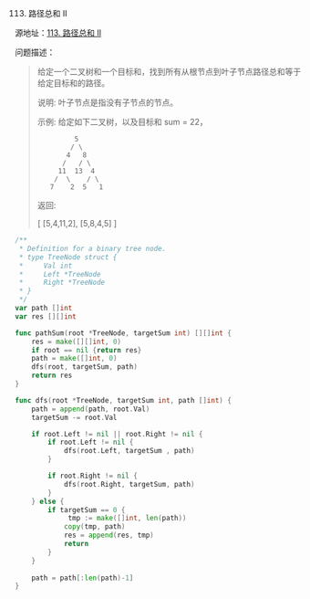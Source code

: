 113. 路径总和 II

源地址：[113. 路径总和 II](https://leetcode-cn.com/problems/path-sum-ii/)

问题描述：

>给定一个二叉树和一个目标和，找到所有从根节点到叶子节点路径总和等于给定目标和的路径。
>
>说明: 叶子节点是指没有子节点的节点。
>
>示例:
>给定如下二叉树，以及目标和 sum = 22，
>
>              5
>             / \
>            4   8
>           /   / \
>          11  13  4
>         /  \    / \
>        7    2  5   1
>返回:
>
>[
>   [5,4,11,2],
>   [5,8,4,5]
>]

``` go
/**
 * Definition for a binary tree node.
 * type TreeNode struct {
 *     Val int
 *     Left *TreeNode
 *     Right *TreeNode
 * }
 */
var path []int
var res [][]int

func pathSum(root *TreeNode, targetSum int) [][]int {
    res = make([][]int, 0)
    if root == nil {return res}
    path = make([]int, 0)
    dfs(root, targetSum, path)
    return res
}

func dfs(root *TreeNode, targetSum int, path []int) {
    path = append(path, root.Val)
    targetSum -= root.Val

    if root.Left != nil || root.Right != nil {
        if root.Left != nil {
            dfs(root.Left, targetSum , path)
        }

        if root.Right != nil {
            dfs(root.Right, targetSum, path)
        }
    } else {
        if targetSum == 0 {
             tmp := make([]int, len(path))
            copy(tmp, path)
            res = append(res, tmp)
            return
        }
    }
    
    path = path[:len(path)-1] 
}
```



